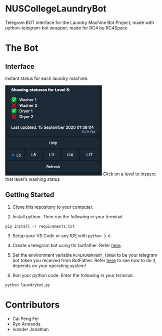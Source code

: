 # NUSCollegeLaundryBot
Telegram BOT interface for the Laundry Machine Bot Project; 
 made with python-telegram-bot wrapper;
 made for RC4 by RC4Space

# The Bot
## Interface
Instant status for each laundry machine.

![](botpic.png)
Click on a level to inspect that level's washing status

## Getting Started
1. Clone this repository to your computer.

2. Install python. Then run the following in your terminal.
```
pip install -r requirements.txt
```

3. Setup your VS Code or any IDE with `python 3.0`.

4. Create a telegram bot using thr botfather. Refer [here](https://core.telegram.org/bots#:~:text=for%20existing%20ones.-,Creating%20a%20new%20bot,mentions%20and%20t.me%20links.).

5. Set the environment variable `RC4LAUNDRYBOT_TOKEN` to be your telegram bot token you received from BotFather. Refer [here](https://www.twilio.com/blog/2017/01/how-to-set-environment-variables.html) to see how to do it, depends on your operating system!

6. Run your python code. Enter the following in your terminal.
```
python laundrybot.py
```

# Contributors
- Cai Peng Fei
- Ryo Armanda
- Ivander Jonathan
